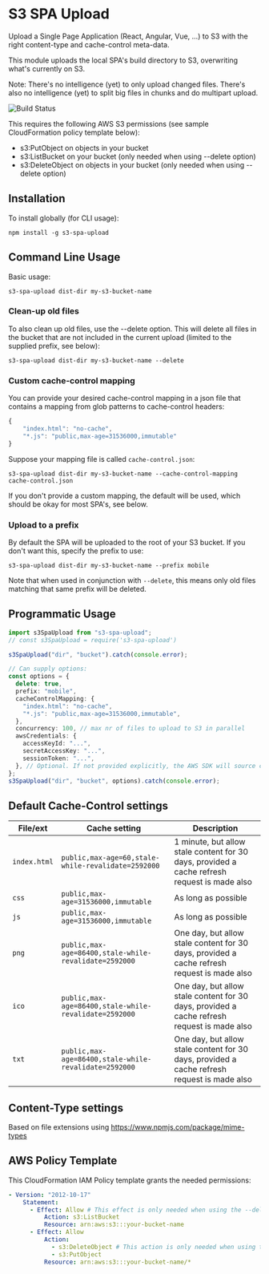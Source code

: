 # S3 SPA Upload

Upload a Single Page Application (React, Angular, Vue, ...) to S3 with the right content-type and cache-control meta-data.

This module uploads the local SPA's build directory to S3, overwriting what's currently on S3.

Note: There's no intelligence (yet) to only upload changed files. There's also no intelligence (yet) to split big files in chunks and do multipart upload.

![Build Status](https://codebuild.eu-west-1.amazonaws.com/badges?uuid=eyJlbmNyeXB0ZWREYXRhIjoiQit5K1dqTW4zc2xYbnhOK3pFNU01dEtmM3gzODk4dmZaMDkvVVUzcHJjMWZHMmpCT05yaVEzT3I3WDZ1L25lcTI4QXFhUnlRbngrZTBsNmpwbWdCOEJJPSIsIml2UGFyYW1ldGVyU3BlYyI6ImZoY2c2aVA0ZHBKV1FxS24iLCJtYXRlcmlhbFNldFNlcmlhbCI6MX0%3D&branch=master)

This requires the following AWS S3 permissions (see sample CloudFormation policy template below):

- s3:PutObject on objects in your bucket
- s3:ListBucket on your bucket (only needed when using --delete option)
- s3:DeleteObject on objects in your bucket (only needed when using --delete option)

## Installation

To install globally (for CLI usage):

    npm install -g s3-spa-upload

## Command Line Usage

Basic usage:

    s3-spa-upload dist-dir my-s3-bucket-name

### Clean-up old files

To also clean up old files, use the --delete option. This will delete all files in the bucket that are not included in the current upload (limited to the supplied prefix, see below):

    s3-spa-upload dist-dir my-s3-bucket-name --delete

### Custom cache-control mapping

You can provide your desired cache-control mapping in a json file that contains a mapping from glob patterns to cache-control headers:

```javascript
{
    "index.html": "no-cache",
    "*.js": "public,max-age=31536000,immutable"
}
```

Suppose your mapping file is called `cache-control.json`:

    s3-spa-upload dist-dir my-s3-bucket-name --cache-control-mapping cache-control.json

If you don't provide a custom mapping, the default will be used, which should be okay for most SPA's, see below.

### Upload to a prefix

By default the SPA will be uploaded to the root of your S3 bucket. If you don't want this, specify the prefix to use:

    s3-spa-upload dist-dir my-s3-bucket-name --prefix mobile

Note that when used in conjunction with `--delete`, this means only old files matching that same prefix will be deleted.

## Programmatic Usage

```typescript
import s3SpaUpload from "s3-spa-upload";
// const s3SpaUpload = require('s3-spa-upload')

s3SpaUpload("dir", "bucket").catch(console.error);

// Can supply options:
const options = {
  delete: true,
  prefix: "mobile",
  cacheControlMapping: {
    "index.html": "no-cache",
    "*.js": "public,max-age=31536000,immutable",
  },
  concurrency: 100, // max nr of files to upload to S3 in parallel
  awsCredentials: {
    accessKeyId: "...",
    secretAccessKey: "...",
    sessionToken: "...",
  }, // Optional. If not provided explicitly, the AWS SDK will source credentials as usual
};
s3SpaUpload("dir", "bucket", options).catch(console.error);
```

## Default Cache-Control settings

| File/ext     | Cache setting                                         | Description                                                                                  |
| ------------ | ----------------------------------------------------- | -------------------------------------------------------------------------------------------- |
| `index.html` | `public,max-age=60,stale-while-revalidate=2592000`    | 1 minute, but allow stale content for 30 days, provided a cache refresh request is made also |
| `css`        | `public,max-age=31536000,immutable`                   | As long as possible                                                                          |
| `js`         | `public,max-age=31536000,immutable`                   | As long as possible                                                                          |
| `png`        | `public,max-age=86400,stale-while-revalidate=2592000` | One day, but allow stale content for 30 days, provided a cache refresh request is made also  |
| `ico`        | `public,max-age=86400,stale-while-revalidate=2592000` | One day, but allow stale content for 30 days, provided a cache refresh request is made also  |
| `txt`        | `public,max-age=86400,stale-while-revalidate=2592000` | One day, but allow stale content for 30 days, provided a cache refresh request is made also  |

## Content-Type settings

Based on file extensions using https://www.npmjs.com/package/mime-types

## AWS Policy Template

This CloudFormation IAM Policy template grants the needed permissions:

```yaml
- Version: "2012-10-17"
    Statement:
      - Effect: Allow # This effect is only needed when using the --delete option
          Action: s3:ListBucket
          Resource: arn:aws:s3:::your-bucket-name
      - Effect: Allow
          Action:
            - s3:DeleteObject # This action is only needed when using the --delete option
            - s3:PutObject
          Resource: arn:aws:s3:::your-bucket-name/*
```
